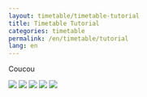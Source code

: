 ```yaml
---
layout: timetable/timetable-tutorial
title: Timetable Tutorial
categories: timetable
permalink: /en/timetable/tutorial
lang: en
---
```


Coucou

<img class="timetable-image" src='{{ site.baseurl }}/images/en/timetable.png'/>
<img class="timetable-image" src='{{ site.baseurl }}/images/en/timetable.png'/>
<img class="timetable-image" src='{{ site.baseurl }}/images/en/timetable.png'/>
<img class="timetable-image" src='{{ site.baseurl }}/images/en/timetable.png'/>
<img class="timetable-image" src='{{ site.baseurl }}/images/en/timetable.png'/>
